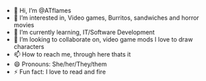 - 👋 Hi, I’m @ATflames
- 👀 I’m interested in, Video games, Burritos, sandwiches and horror movies
- 🌱 I’m currently learning, IT/Software Development 
- 💞️ I’m looking to collaborate on, video game mods I love to draw characters
- 📫 How to reach me, through here thats it 
- 😄 Pronouns: She/her/They/them
- ⚡ Fun fact: I love to read and fire 

<!---
ATflames/ATflames is a ✨ special ✨ repository because its `README.md` (this file) appears on your GitHub profile.
You can click the Preview link to take a look at your changes.
--->
